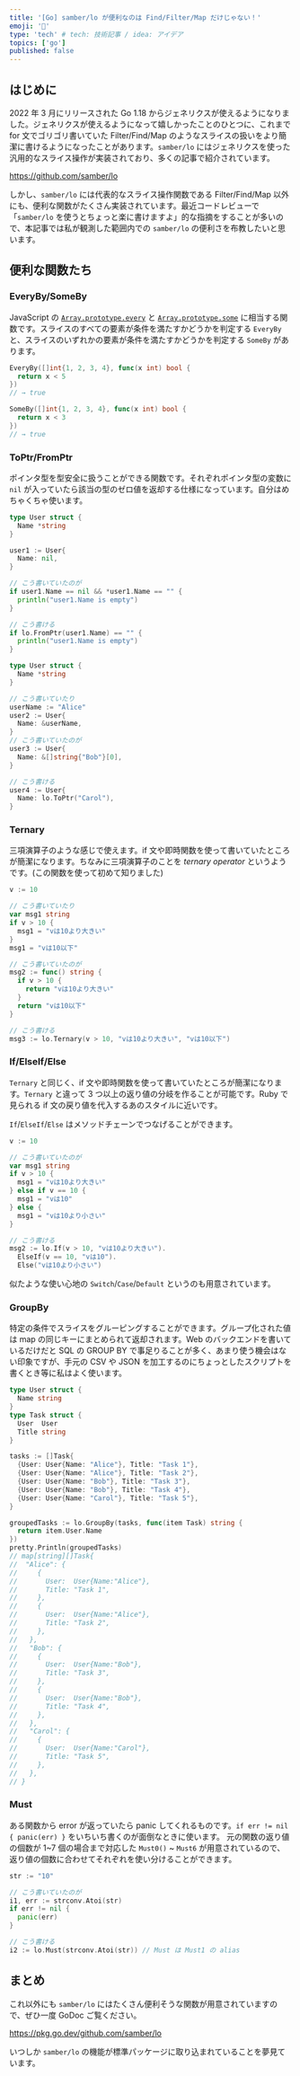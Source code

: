 ```yaml
---
title: '[Go] samber/lo が便利なのは Find/Filter/Map だけじゃない！'
emoji: '👻'
type: 'tech' # tech: 技術記事 / idea: アイデア
topics: ['go']
published: false
---
```


## はじめに

2022 年 3 月にリリースされた Go 1.18 からジェネリクスが使えるようになりました。ジェネリクスが使えるようになって嬉しかったことのひとつに、これまで for 文でゴリゴリ書いていた Filter/Find/Map のようなスライスの扱いをより簡潔に書けるようになったことがあります。`samber/lo` にはジェネリクスを使った汎用的なスライス操作が実装されており、多くの記事で紹介されています。

https://github.com/samber/lo

しかし、`samber/lo` には代表的なスライス操作関数である Filter/Find/Map 以外にも、便利な関数がたくさん実装されています。最近コードレビューで「`samber/lo` を使うとちょっと楽に書けますよ」的な指摘をすることが多いので、本記事では私が観測した範囲内での `samber/lo` の便利さを布教したいと思います。

## 便利な関数たち

### EveryBy/SomeBy

JavaScript の [`Array.prototype.every`](https://developer.mozilla.org/ja/docs/Web/JavaScript/Reference/Global_Objects/Array/every) と [`Array.prototype.some`](https://developer.mozilla.org/ja/docs/Web/JavaScript/Reference/Global_Objects/Array/some) に相当する関数です。スライスのすべての要素が条件を満たすかどうかを判定する `EveryBy` と、スライスのいずれかの要素が条件を満たすかどうかを判定する `SomeBy` があります。

```go
EveryBy([]int{1, 2, 3, 4}, func(x int) bool {
  return x < 5
})
// → true
```

```go
SomeBy([]int{1, 2, 3, 4}, func(x int) bool {
  return x < 3
})
// → true
```

### ToPtr/FromPtr

ポインタ型を型安全に扱うことができる関数です。それぞれポインタ型の変数に `nil` が入っていたら該当の型のゼロ値を返却する仕様になっています。自分はめちゃくちゃ使います。

```go
type User struct {
  Name *string
}

user1 := User{
  Name: nil,
}

// こう書いていたのが
if user1.Name == nil && *user1.Name == "" {
  println("user1.Name is empty")
}

// こう書ける
if lo.FromPtr(user1.Name) == "" {
  println("user1.Name is empty")
}
```

```go
type User struct {
  Name *string
}

// こう書いていたり
userName := "Alice"
user2 := User{
  Name: &userName,
}
// こう書いていたのが
user3 := User{
  Name: &[]string{"Bob"}[0],
}

// こう書ける
user4 := User{
  Name: lo.ToPtr("Carol"),
}
```

### Ternary

三項演算子のような感じで使えます。if 文や即時関数を使って書いていたところが簡潔になります。ちなみに三項演算子のことを _ternary operator_ というようです。(この関数を使って初めて知りました)

```go
v := 10

// こう書いていたり
var msg1 string
if v > 10 {
  msg1 = "vは10より大きい"
}
msg1 = "vは10以下"

// こう書いていたのが
msg2 := func() string {
  if v > 10 {
    return "vは10より大きい"
  }
  return "vは10以下"
}

// こう書ける
msg3 := lo.Ternary(v > 10, "vは10より大きい", "vは10以下")
```

### If/ElseIf/Else

`Ternary` と同じく、if 文や即時関数を使って書いていたところが簡潔になります。`Ternary` と違って 3 つ以上の返り値の分岐を作ることが可能です。Ruby で見られる if 文の戻り値を代入するあのスタイルに近いです。

`If`/`ElseIf`/`Else` はメソッドチェーンでつなげることができます。

```go
v := 10

// こう書いていたのが
var msg1 string
if v > 10 {
  msg1 = "vは10より大きい"
} else if v == 10 {
  msg1 = "vは10"
} else {
  msg1 = "vは10より小さい"
}

// こう書ける
msg2 := lo.If(v > 10, "vは10より大きい").
  ElseIf(v == 10, "vは10").
  Else("vは10より小さい")
```

似たような使い心地の `Switch`/`Case`/`Default` というのも用意されています。

### GroupBy

特定の条件でスライスをグルーピングすることができます。グループ化された値は map の同じキーにまとめられて返却されます。Web のバックエンドを書いているだけだと SQL の GROUP BY で事足りることが多く、あまり使う機会はない印象ですが、手元の CSV や JSON を加工するのにちょっとしたスクリプトを書くとき等に私はよく使います。

```go
type User struct {
  Name string
}
type Task struct {
  User  User
  Title string
}

tasks := []Task{
  {User: User{Name: "Alice"}, Title: "Task 1"},
  {User: User{Name: "Alice"}, Title: "Task 2"},
  {User: User{Name: "Bob"}, Title: "Task 3"},
  {User: User{Name: "Bob"}, Title: "Task 4"},
  {User: User{Name: "Carol"}, Title: "Task 5"},
}

groupedTasks := lo.GroupBy(tasks, func(item Task) string {
  return item.User.Name
})
pretty.Println(groupedTasks)
// map[string][]Task{
//  "Alice": {
//     {
//       User:  User{Name:"Alice"},
//       Title: "Task 1",
//     },
//     {
//       User:  User{Name:"Alice"},
//       Title: "Task 2",
//     },
//   },
//   "Bob": {
//     {
//       User:  User{Name:"Bob"},
//       Title: "Task 3",
//     },
//     {
//       User:  User{Name:"Bob"},
//       Title: "Task 4",
//     },
//   },
//   "Carol": {
//     {
//       User:  User{Name:"Carol"},
//       Title: "Task 5",
//     },
//   },
// }
```

### Must

ある関数から error が返っていたら panic してくれるものです。`if err != nil { panic(err) }` をいちいち書くのが面倒なときに使います。
元の関数の返り値の個数が 1~7 個の場合まで対応した `Must0()` ~ `Must6` が用意されているので、返り値の個数に合わせてそれぞれを使い分けることができます。

```go
str := "10"

// こう書いていたのが
i1, err := strconv.Atoi(str)
if err != nil {
  panic(err)
}

// こう書ける
i2 := lo.Must(strconv.Atoi(str)) // Must は Must1 の alias
```

## まとめ

これ以外にも `samber/lo` にはたくさん便利そうな関数が用意されていますので、ぜひ一度 GoDoc ご覧ください。

https://pkg.go.dev/github.com/samber/lo

いつしか `samber/lo` の機能が標準パッケージに取り込まれていることを夢見ています。
